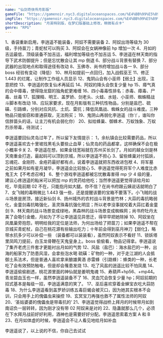 ```yaml
---
name: "仙剑奇侠传月影版"
gameFile: "https://gamenoir.nyc3.digitaloceanspaces.com/%E4%BB%99%E5%89%91%E5%A5%87%E4%BE%A0%E4%BC%A0%E6%9C%88%E5%BD%B1%E7%89%88/pal-yy.zip"
imgFile: "https://gamenoir.nyc3.digitaloceanspaces.com/%E4%BB%99%E5%89%91%E5%A5%87%E4%BE%A0%E4%BC%A0%E6%9C%88%E5%BD%B1%E7%89%88/original.webp"
shortDescription: "月英特别版，在梦幻版基础上修改，稍微有点卡"
genre: "RPG"
---
```


1、香袋重新启用，李逍遥不能装备，阿奴不需要装备
2、阿奴出场等级为 30 级，手持苗刀；青蛇杖可以购买
3、阿奴会在女娲神像前 hp 增加一次
4、月如的吉运最低，顶级装备不加吉运，福利增加等级也不加吉运
5、李逍遥在林天南的指导下武术防御提升；但是忘忧散会让其 mp 倒退
6、部分战斗背景有替换
7、部分武器的出现地点和取得途径有改动
8、玉佛寺、尚书府增加战斗各一
9、部分 boss 经验有变动（降低）
10、林月如提前一点回归，加入战假巫王
11、修正 1.443 的烂尾，让制作工作组人员显示
12、鬼阴山会有小巫师【弱土】出现，注意把控
13、李逍遥的恢复仙术再延后
14、阿奴的降头会恢复少量 hp
15、瘴气真的会中瘴毒，使得隐龙窟的独角蛇更难缠
16、四小毒毒性排名：赤毒、瘴毒、尸毒、丝毒
17、狐狸精、明王、盖罗娇、剑老头、火蛙、水娃、小巫师、蜘蛛精战斗脚本有改动
18、应玩家要求，现在月影版有三种抗性物品，分别是盐巴、硫磺、引路蜂，分别对应风抗、土炕、雷抗；降低凤凰战、蜘蛛女的战斗难度。三种物品只能偷窃和普通获取，无法购买；
19、鬼阴山再弱化李逍遥（你丫，谁叫你信胖苗头的话，让主刀有机会弱化你）
20、拟给蜂巢、御蜂术、万蚁蚀象、万蚁烈杀带毒，待测试；

李逍遥要回仙灵岛过年了，所以留下友情提示：
1，余杭镇会比较需要药品，所以李逍遥喜欢去十里坡找黑毛头要些止血草；仙灵岛的药品都拿，这样确保不会在极小概率卡关
2、李逍遥在想，如果金钱宽裕就在苏州买长剑了。月如的越女剑是林天南重金打造，最起码可以顶到京城，所以李逍遥不担心
3、留些蜂巢对付狐妖，忘魂花、金刚符、金疮药最好都有点，说着李逍遥就把东西收进包袱
4、将军墓 之前如果月如有星月凝华，李逍遥会比较放心
5、李逍遥觉得死将军个人难度比赤鬼王大【不考虑召唤】
6、整个游戏李逍遥都被忘忧散毒害得 mp 少 4 级的量，建议心疼逍遥的籼米可以把加 mp 的灵药给他吃；当然李逍遥更觉得该给月如吃，毕竟前期 02 不在，只能抱月如大腿。你不信？在尚书府跟云姨说话就明白了
7、女飞贼的毒稍微比 1.443 强一些，还是提醒该要的宝箱不要落下。小飞贼的战斗场景是房顶，接近新仙剑
8、扬州城外的农村战斗背景是竹林；大蒜的毒抗略弱化，金童剑毒抗略强化，圣灵珠毒抗强化明显；所以老李没事就咬着大蒜扛着金童剑
9、林天南的战斗场景变成绿地，黑森林的战斗场景变成蜘蛛网；尚书府牡丹太美了会吸引金蟾，月如为了不让李逍遥见异思迁，得早早把她除掉
10、阿奴坐在凤凰巢旁抱怨，明明给我的定位是法师，为何出场给了把苗刀；如果李逍遥不帮在京城买青蛇杖，自己在桃花源有些输出吃力；十年前会得到巫月神刀【弱化】，略带水抗多少可以补偿一些 （装备都可以装装看），虽然阿奴表示不看好
11、锁妖塔里凤鸣刀提前，白玉龙骨鞭在天鬼皇身上。boss 偷偷看，物品记得拿。李逍遥说了集齐老虎三件套才更能衬出月如的气势
12、风盐（盐巴）：海水盐巴的一种，出海的船家为了防患风湿，会拿些泡水喝
硫磺：矿物的一种，对于走江湖的人会抵御土系法术，但是普通人喜欢拿来酿雄黄酒
赤雷蜂（引路蜂）：蜂类的一种，长老吃了会有效预防触电，但是却会罹患发烧
13、吃了风盐的逍遥比较不怕凤凰
14、李逍遥偷偷剧透，桃花源里面的神仙就是姜明鬼魂
15、寿葫芦+hp56、+mp44。青龙碧血玉也一样，虽然李逍遥装备不了
16、灵血咒会恢复少量 hp；阿奴前期的招式基本是每级一招，李逍遥满意的笑了。
17、巫后喜欢穿着金蝉宝衣吃大蒜防毒
18、为什么李逍遥看到盖罗娇训练五毒巨蝎会被灭口，因为她其实根本不会训，只会用手上的傀儡虫来操控
19、玄冥宝刀再强也救不了属性法师的阿奴
20、‘圣姑婆婆的傀儡虫是带毒抗的’
21、李逍遥觉得战桥上拜月的时候带月如到南诏负一层转转，因为刚才没有带 02 阿奴来是对的
22、隐蛊就那么几个，必须在下水拜月战前好好利用，酒神也是需要好好分配。李逍遥思索着方案 A 和 B
23、在月如体虚的时候，李逍遥会不让人看见地给月如补血

李逍遥说了，以上说的不信，你自己去试试
